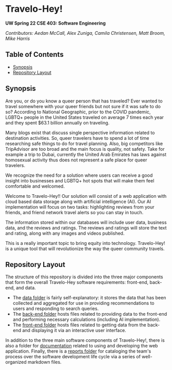 # Travelo-Hey!

**UW Spring 22 CSE 403: Software Engineering**

*Contributors: Aedan McCall, Alex Zuniga, Camila Christensen, Matt Broom, Mike Harris*

## Table of Contents

- [Synopsis](#Synopsis)
- [Repository Layout](#Repository-Layout)

## Synopsis

Are you, or do you know a queer person that has traveled? Ever wanted to travel somewhere with your queer friends but not sure if it was safe to do so? According to National Geographic, prior to the COVID pandemic, LGBTQ+ people in the United States traveled on average 7 times each year and they spent $63.1 billion annually on traveling.

Many blogs exist that discuss single perspective information related to destination activities. So, queer travelers have to spend a lot of time researching safe things to do for travel planning.
Also, big competitors like TripAdvisor are too broad and the main focus is quality, not safety. Take for example a trip to Dubai, currently the United Arab Emirates has laws against homosexual activity thus does not represent a safe place for queer travelers. 

We recognize the need for a solution where users can receive a good insight into businesses and LGBTQ+ hot spots that will make them feel comfortable and welcomed.

Welcome to Travelo-Hey!! Our solution will consist of a web application with cloud based data storage along with artificial intelligence (AI). Our AI implementation will focus on two tasks: highlighting reviews from your friends, and friend network travel alerts so you can stay in touch.

The information stored within our databases will include user data, business data, and the reviews and ratings. The reviews and ratings will store the text and rating, along with any images and videos published.

This is a really important topic to bring equity into technology. Travelo-Hey! is a unique tool that will revolutionize the way the queer community travels. 

## Repository Layout

The structure of this repository is divided into the three major components that form the overall Travelo-Hey software requirements: front-end, back-end, and data.

* The [data folder](https://github.com/aedanmc/travelo-hey/tree/main/data) is fairly self-explanatory: it stores the data that has been collected and aggregated for use in providing recommendations to users and responding to search queries.
* The [back-end folder](https://github.com/aedanmc/travelo-hey/tree/main/back-end) hosts files related to providing data to the front-end and performing necessary calculations (including AI implementation).
* The [front-end folder](https://github.com/aedanmc/travelo-hey/tree/main/front-end) hosts files related to getting data from the back-end and displaying it via an interactive user interface.

In addition to the three main software components of Travelo-Hey!, there is also a folder for [documentation](https://github.com/aedanmc/travelo-hey/tree/main/documentation) related to using and developing the web application. Finally, there is a [reports folder](https://github.com/aedanmc/travelo-hey/tree/main/reports) for cataloging the team's process over the software development life cycle via a series of well-organized markdown files.
